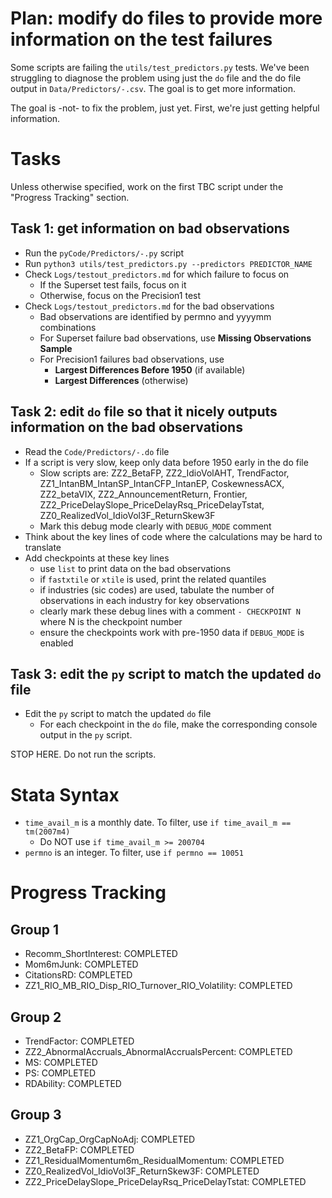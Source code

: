 # Plan: modify do files to provide more information on the test failures 

Some scripts are failing the `utils/test_predictors.py` tests. We've been struggling to diagnose the problem using just the `do` file and the do file output in `Data/Predictors/-.csv`. The goal is to get more information.

The goal is -not- to fix the problem, just yet. First, we're just getting helpful information.

# Tasks

Unless otherwise specified, work on the first TBC script under the "Progress Tracking" section.

## Task 1: get information on bad observations

- Run the `pyCode/Predictors/-.py` script 
- Run `python3 utils/test_predictors.py --predictors PREDICTOR_NAME`
- Check `Logs/testout_predictors.md` for which failure to focus on
    - If the Superset test fails, focus on it
    - Otherwise, focus on the Precision1 test
- Check `Logs/testout_predictors.md` for the bad observations
    - Bad observations are identified by permno and yyyymm combinations
    - For Superset failure bad observations, use **Missing Observations Sample**
    - For Precision1 failures bad observations, use
        - **Largest Differences Before 1950** (if available)
        - **Largest Differences** (otherwise)

## Task 2: edit `do` file so that it nicely outputs information on the bad observations

- Read the `Code/Predictors/-.do` file
- If a script is very slow, keep only data before 1950 early in the do file
    - Slow scripts are: ZZ2_BetaFP, ZZ2_IdioVolAHT, TrendFactor, ZZ1_IntanBM_IntanSP_IntanCFP_IntanEP, CoskewnessACX, ZZ2_betaVIX, ZZ2_AnnouncementReturn, Frontier, ZZ2_PriceDelaySlope_PriceDelayRsq_PriceDelayTstat, ZZ0_RealizedVol_IdioVol3F_ReturnSkew3F
    - Mark this debug mode clearly with `DEBUG_MODE` comment
- Think about the key lines of code where the calculations may be hard to translate
- Add checkpoints at these key lines
    - use `list` to print data on the bad observations
    - if `fastxtile` or `xtile` is used, print the related quantiles    
    - if industries (sic codes) are used, tabulate the number of observations in each industry for key observations
    - clearly mark these debug lines with a comment `- CHECKPOINT N` where N is the checkpoint number
    - ensure the checkpoints work with pre-1950 data if `DEBUG_MODE` is enabled

## Task 3: edit the `py` script to match the updated `do` file

- Edit the `py` script to match the updated `do` file
  - For each checkpoint in the `do` file, make the corresponding console output in the `py` script.

STOP HERE. Do not run the scripts.

# Stata Syntax
- `time_avail_m` is a monthly date. To filter, use `if time_avail_m == tm(2007m4)`
  - Do NOT use `if time_avail_m >= 200704`
- `permno` is an integer. To filter, use `if permno == 10051`

# Progress Tracking

## Group 1
- Recomm_ShortInterest: COMPLETED
- Mom6mJunk: COMPLETED
- CitationsRD: COMPLETED
- ZZ1_RIO_MB_RIO_Disp_RIO_Turnover_RIO_Volatility: COMPLETED

## Group 2
- TrendFactor: COMPLETED
- ZZ2_AbnormalAccruals_AbnormalAccrualsPercent: COMPLETED
- MS: COMPLETED
- PS: COMPLETED
- RDAbility: COMPLETED

## Group 3
- ZZ1_OrgCap_OrgCapNoAdj: COMPLETED
- ZZ2_BetaFP: COMPLETED
- ZZ1_ResidualMomentum6m_ResidualMomentum: COMPLETED
- ZZ0_RealizedVol_IdioVol3F_ReturnSkew3F: COMPLETED
- ZZ2_PriceDelaySlope_PriceDelayRsq_PriceDelayTstat: COMPLETED
